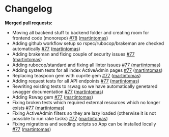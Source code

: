 # Changelog

**Merged pull requests:**

- Moving all backend stuff to backend folder and creating room for frontend code (monorepo) [\#78](https://github.com/ConservationInternational/resilienceatlas/pull/78) ([martintomas](https://github.com/martintomas))
- Adding github workflow setup so rspec/rubocop/brakeman are checked automatically [\#77](https://github.com/ConservationInternational/resilienceatlas/pull/77) ([martintomas](https://github.com/martintomas))
- Adding brakeman and fixing couple of security issues [\#77](https://github.com/ConservationInternational/resilienceatlas/pull/77) ([martintomas](https://github.com/martintomas))
- Adding rubocop/standard and fixing all linter issues [\#77](https://github.com/ConservationInternational/resilienceatlas/pull/77) ([martintomas](https://github.com/martintomas))
- Adding system tests for all index ActiveAdmin pages [\#77](https://github.com/ConservationInternational/resilienceatlas/pull/77) ([martintomas](https://github.com/martintomas))
- Replacing teaspoon gem with cuprite gem [\#77](https://github.com/ConservationInternational/resilienceatlas/pull/77) ([martintomas](https://github.com/martintomas))
- Adding request tests for all API endpoints [\#77](https://github.com/ConservationInternational/resilienceatlas/pull/77) ([martintomas](https://github.com/martintomas))
- Rewriting existing tests to rswag so we have automatically genetared swagger documentation [\#77](https://github.com/ConservationInternational/resilienceatlas/pull/77) ([martintomas](https://github.com/martintomas))
- Adding Rswag gem [\#77](https://github.com/ConservationInternational/resilienceatlas/pull/77) ([martintomas](https://github.com/martintomas))
- Fixing broken tests which required external resources which no longer exists [\#77](https://github.com/ConservationInternational/resilienceatlas/pull/77) ([martintomas](https://github.com/martintomas))
- Fixing ActiveAdmin filters so they are lazy loaded (otherwise it is not possible to run rake tasks) [\#77](https://github.com/ConservationInternational/resilienceatlas/pull/77) ([martintomas](https://github.com/martintomas))
- Fixing migrations and seeding scripts so App can be installed locally [\#77](https://github.com/ConservationInternational/resilienceatlas/pull/77) ([martintomas](https://github.com/martintomas))
